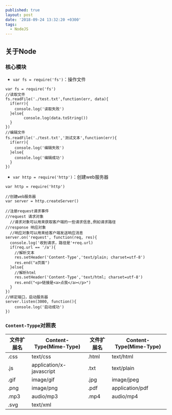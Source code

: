 ```yaml
---
published: true
layout: post
date: '2018-09-24 13:32:20 +0300'
tags:
  - NodeJS
---
```

## 关于Node

### 核心模块
- `var fs = require('fs')`：操作文件

```
var fs = require('fs')
//读取文件
fs.readFile('./test.txt',function(err, data){
  if(err){
    console.log('读取失败')
  }else{
  		console.log(data.toString())
  }
})
//编辑文件
fs.readFile('./test.txt','测试文本',function(err){
  if(err){
    console.log('编辑失败')
  }else{
    console.log('编辑成功')
  }
})

```
- `var http = require('http')`：创建web服务器

```
var http = require('http')

//创建web服务器
var server = http.createServer()

//注册request请求事件
//request 请求对象
  //请求对象可以用来获取客户端的一些请求信息,例如请求路径
//response 响应对象
  //响应对象可以用来给客户端发送响应消息
server.on('request', function(req, res){
  console.log('收到请求，路径是'+req.url)
  if(req.url == '/a'){
    //解析文本
    res.setHeader('Content-Type','text/plain; charset=utf-8')
    res.end("a页面")
  }else{
    //解析html
    res.setHeader('Content-Type','text/html; charset=utf-8')
    res.end("<p>链接是<a>点我</a></p>")
  }
})
//绑定端口，启动服务器
server.listen(3000, function(){
	console.log('启动成功')
})
```


### `Content-Typpe`对照表

|文件扩展名|	Content-Type(Mime-Type)|文件扩展名|Content-Type(Mime-Type)|
|--|--|--|--|
|.css|text/css|.html|text/html|
|.js|application/x-javascript|.txt|text/plain|
|.gif|image/gif|.jpg|image/jpeg|
|.png|image/png|.pdf|application/pdf|
|.mp3|audio/mp3|.mp4|audio/mp4|
|.svg|text/xml|
